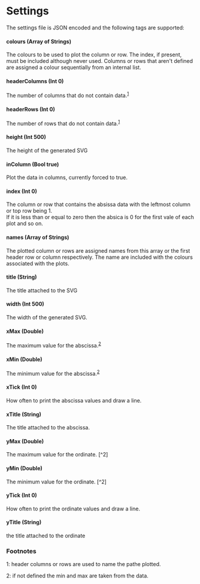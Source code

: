 # Settings

The settings file is JSON encoded and the following tags are supported:

#### colours (Array of Strings)
The colours to be used to plot the column or row. The index, if present, must be included although never used.
Columns or rows that aren't defined are assigned a colour sequentially from an internal list.

#### headerColumns (Int 0)
The number of columns that do not contain data.<sup>[1]("#fn1")</sup>

#### headerRows (Int 0)
The number of rows that do not contain data.<sup>[1]("#fn1")</sup>

#### height (Int 500)
The height of the generated SVG

#### inColumn (Bool true)
Plot the data in columns, currently forced to true.

#### index (Int 0)
The column or row that contains the absissa data with the leftmost column or top row being 1.<br/>
If it is less than or equal to zero then the absica is 0 for the first vale of each plot and so on.

#### names (Array of Strings)
The plotted column or rows are assigned names from this array or the first header row or column respectively.
The name are included with the colours associated with the plots.

#### title (String)
The title attached to the SVG

#### width (Int 500)
The width of the generated SVG.

#### xMax (Double)
The maximum value for the abscissa.<sup>[2]("#fn2")</sup>

#### xMin (Double)
The minimum value for the abscissa.<sup>[2]("#fn2")</sup>

#### xTick (Int 0)
How often to print the abscissa values and draw a line.

#### xTitle (String)
The title attached to the abscissa.

#### yMax (Double)
The maximum value for the ordinate. [^2]

#### yMin (Double)
The minimum value for the ordinate. [^2]

#### yTick (Int 0)
How often to print the ordinate values and draw a line.
#### yTitle (String)
the title attached to the ordinate

### Footnotes

<a id="fn1">1</a>: header columns or rows are used to name the pathe plotted.

<a id="fn2">2</a>: if not defined the min and max are taken from the data.
